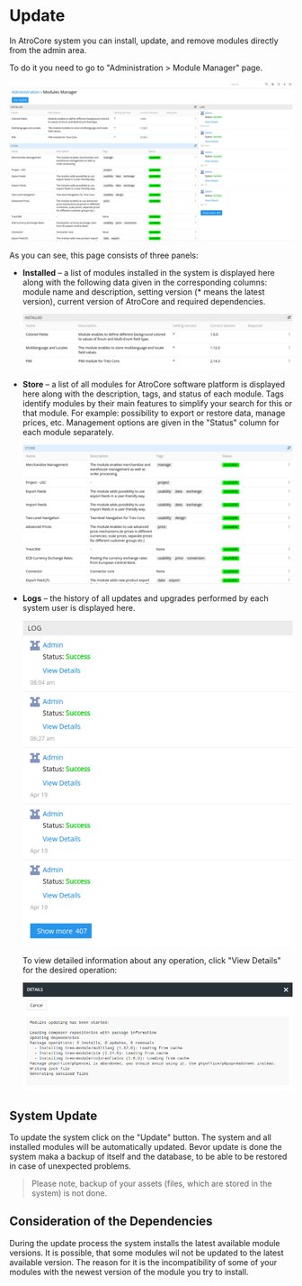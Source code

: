 # Update

In AtroCore system you can install, update, and remove modules directly from the admin area.

To do it you need to go to "Administration > Module Manager" page.

![modules_manager](../_assets/administration/module-manager/module_manager_en.png)

As you can see, this page consists of three panels:

* **Installed** – a list of modules installed in the system is displayed here along with the following data given in the corresponding columns: module name and description, setting version (* means the latest version), current version of AtroCore and required dependencies.

  ![installed_panel](../_assets/administration/module-manager/module_manager_installed_en.png)
  
* **Store** – a list of all modules for AtroCore software platform is displayed here along with the description, tags, and status of each module. Tags identify modules by their main features to simplify your search for this or that module. For example: possibility to export or restore data, manage prices, etc. Management options are given in the "Status" column for each module separately. 

  ![store_panel](../_assets/administration/module-manager/module_manager_store_en.png)

* **Logs** – the history of all updates and upgrades performed by each system user is displayed here.

  ![logs_panel](../_assets/administration/module-manager/module_manager_logs_en.png)
  
  To view detailed information about any operation, click "View Details"  for the desired operation:
  
  ![logs_detailed](../_assets/administration/module-manager/module_manager_logs_detailed_en.png)

## System Update
To update the system click on the "Update" button. The system and all installed modules will be automatically updated. Bevor update is done the system maka a backup of itself and the database, to be able to be restored in case of unexpected problems.

> Please note, backup of your assets (files, which are stored in the system) is not done.

## Consideration of the Dependencies

During the update process the system installs the latest available module versions. It is possible, that some modules wil not be updated to the latest available version. The reason for it is the incompatibility of some of your modules with the newest version of the module you try to install.